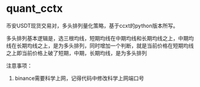 # quant_cctx
币安USDT现货交易对，多头排列量化策略，基于ccxt的python版本所写。

多头排列基本逻辑是，选三根均线，短期均线在中期均线和长期均线之上，中期均线在长期均线之上，是为多头排列，同时增加一个判断，就是当前价格在短期均线之上即当前价格上破了短期，中期，长期均线，是为多头排列

注意事项：
1. binance需要科学上网，记得代码中修改科学上网端口号
